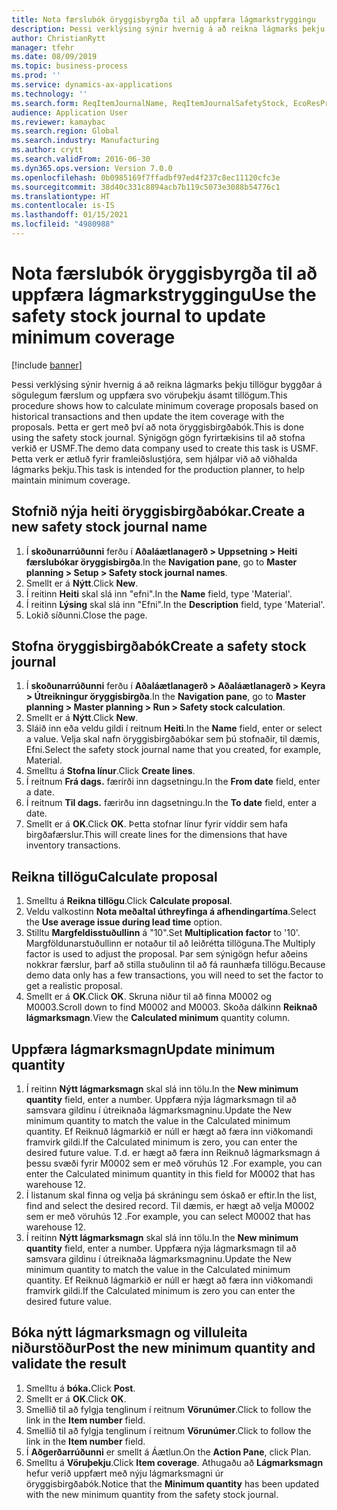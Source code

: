 ```yaml
---
title: Nota færslubók öryggisbyrgða til að uppfæra lágmarkstryggingu
description: Þessi verklýsing sýnir hvernig á að reikna lágmarks þekju tillögur byggðar á sögulegum færslum og uppfæra svo vöruþekju ásamt tillögum.
author: ChristianRytt
manager: tfehr
ms.date: 08/09/2019
ms.topic: business-process
ms.prod: ''
ms.service: dynamics-ax-applications
ms.technology: ''
ms.search.form: ReqItemJournalName, ReqItemJournalSafetyStock, EcoResProductInformationDialog, EcoResProductDetailsExtended, ReqItemTable
audience: Application User
ms.reviewer: kamaybac
ms.search.region: Global
ms.search.industry: Manufacturing
ms.author: crytt
ms.search.validFrom: 2016-06-30
ms.dyn365.ops.version: Version 7.0.0
ms.openlocfilehash: 0b0985169f7ffadbf97ed4f237c8ec11120cfc3e
ms.sourcegitcommit: 38d40c331c8894acb7b119c5073e3088b54776c1
ms.translationtype: HT
ms.contentlocale: is-IS
ms.lasthandoff: 01/15/2021
ms.locfileid: "4980988"
---
```

# <a name="use-the-safety-stock-journal-to-update-minimum-coverage"></a><span data-ttu-id="2df01-103">Nota færslubók öryggisbyrgða til að uppfæra lágmarkstryggingu</span><span class="sxs-lookup"><span data-stu-id="2df01-103">Use the safety stock journal to update minimum coverage</span></span>

[!include [banner](../../includes/banner.md)]

<span data-ttu-id="2df01-104">Þessi verklýsing sýnir hvernig á að reikna lágmarks þekju tillögur byggðar á sögulegum færslum og uppfæra svo vöruþekju ásamt tillögum.</span><span class="sxs-lookup"><span data-stu-id="2df01-104">This procedure shows how to calculate minimum coverage proposals based on historical transactions and then update the item coverage with the proposals.</span></span> <span data-ttu-id="2df01-105">Þetta er gert með því að nota öryggisbirgðabók.</span><span class="sxs-lookup"><span data-stu-id="2df01-105">This is done using the safety stock journal.</span></span> <span data-ttu-id="2df01-106">Sýnigögn gögn fyrirtækisins til að stofna verkið er USMF.</span><span class="sxs-lookup"><span data-stu-id="2df01-106">The demo data company used to create this task is USMF.</span></span> <span data-ttu-id="2df01-107">Þetta verk er ætluð fyrir framleiðslustjóra, sem hjálpar við að viðhalda lágmarks þekju.</span><span class="sxs-lookup"><span data-stu-id="2df01-107">This task is intended for the production planner, to help maintain minimum coverage.</span></span>


## <a name="create-a-new-safety-stock-journal-name"></a><span data-ttu-id="2df01-108">Stofnið nýja heiti öryggisbirgðabókar.</span><span class="sxs-lookup"><span data-stu-id="2df01-108">Create a new safety stock journal name</span></span>
1. <span data-ttu-id="2df01-109">Í **skoðunarrúðunni** ferðu í **Aðaláætlanagerð > Uppsetning > Heiti færslubókar öryggisbirgða**.</span><span class="sxs-lookup"><span data-stu-id="2df01-109">In the **Navigation pane**, go to **Master planning > Setup > Safety stock journal names**.</span></span>
2. <span data-ttu-id="2df01-110">Smellt er á **Nýtt**.</span><span class="sxs-lookup"><span data-stu-id="2df01-110">Click **New**.</span></span>
3. <span data-ttu-id="2df01-111">Í reitinn **Heiti** skal slá inn "efni".</span><span class="sxs-lookup"><span data-stu-id="2df01-111">In the **Name** field, type 'Material'.</span></span>
4. <span data-ttu-id="2df01-112">Í reitinn **Lýsing** skal slá inn "Efni".</span><span class="sxs-lookup"><span data-stu-id="2df01-112">In the **Description** field, type 'Material'.</span></span>
5. <span data-ttu-id="2df01-113">Lokið síðunni.</span><span class="sxs-lookup"><span data-stu-id="2df01-113">Close the page.</span></span>

## <a name="create-a-safety-stock-journal"></a><span data-ttu-id="2df01-114">Stofna öryggisbirgðabók</span><span class="sxs-lookup"><span data-stu-id="2df01-114">Create a safety stock journal</span></span>
1. <span data-ttu-id="2df01-115">Í **skoðunarrúðunni** ferðu í **Aðaláætlanagerð > Aðaláætlanagerð > Keyra > Útreikningur öryggisbirgða**.</span><span class="sxs-lookup"><span data-stu-id="2df01-115">In the **Navigation pane**, go to **Master planning > Master planning > Run > Safety stock calculation**.</span></span>
2. <span data-ttu-id="2df01-116">Smellt er á **Nýtt**.</span><span class="sxs-lookup"><span data-stu-id="2df01-116">Click **New**.</span></span>
3. <span data-ttu-id="2df01-117">Sláið inn eða veldu gildi í reitnum **Heiti**.</span><span class="sxs-lookup"><span data-stu-id="2df01-117">In the **Name** field, enter or select a value.</span></span> <span data-ttu-id="2df01-118">Velja skal nafn öryggisbirgðabókar sem þú stofnaðir, til dæmis, Efni.</span><span class="sxs-lookup"><span data-stu-id="2df01-118">Select the safety stock journal name that you created, for example, Material.</span></span>  
4. <span data-ttu-id="2df01-119">Smelltu á **Stofna línur**.</span><span class="sxs-lookup"><span data-stu-id="2df01-119">Click **Create lines**.</span></span>
5. <span data-ttu-id="2df01-120">Í reitnum **Frá dags.** færirði inn dagsetningu.</span><span class="sxs-lookup"><span data-stu-id="2df01-120">In the **From date** field, enter a date.</span></span>  
6. <span data-ttu-id="2df01-121">Í reitnum **Til dags.** færirðu inn dagsetningu.</span><span class="sxs-lookup"><span data-stu-id="2df01-121">In the **To date** field, enter a date.</span></span>
7. <span data-ttu-id="2df01-122">Smellt er á **OK**.</span><span class="sxs-lookup"><span data-stu-id="2df01-122">Click **OK**.</span></span> <span data-ttu-id="2df01-123">Þetta stofnar línur fyrir víddir sem hafa birgðafærslur.</span><span class="sxs-lookup"><span data-stu-id="2df01-123">This will create lines for the dimensions that have inventory transactions.</span></span>  

## <a name="calculate-proposal"></a><span data-ttu-id="2df01-124">Reikna tillögu</span><span class="sxs-lookup"><span data-stu-id="2df01-124">Calculate proposal</span></span>
1. <span data-ttu-id="2df01-125">Smelltu á **Reikna tillögu**.</span><span class="sxs-lookup"><span data-stu-id="2df01-125">Click **Calculate proposal**.</span></span>
2. <span data-ttu-id="2df01-126">Veldu valkostinn **Nota meðaltal úthreyfinga á afhendingartíma**.</span><span class="sxs-lookup"><span data-stu-id="2df01-126">Select the **Use average issue during lead time** option.</span></span>
3. <span data-ttu-id="2df01-127">Stilltu **Margfeldisstuðullinn** á "10".</span><span class="sxs-lookup"><span data-stu-id="2df01-127">Set **Multiplication factor** to '10'.</span></span> <span data-ttu-id="2df01-128">Margföldunarstuðullinn er notaður til að leiðrétta tillöguna.</span><span class="sxs-lookup"><span data-stu-id="2df01-128">The Multiply factor is used to adjust the proposal.</span></span> <span data-ttu-id="2df01-129">Þar sem sýnigögn hefur aðeins nokkrar færslur, þarf að stilla stuðulinn til að fá raunhæfa tillögu.</span><span class="sxs-lookup"><span data-stu-id="2df01-129">Because demo data only has a few transactions, you will need to set the factor to get a realistic proposal.</span></span>  
4. <span data-ttu-id="2df01-130">Smellt er á **OK**.</span><span class="sxs-lookup"><span data-stu-id="2df01-130">Click **OK**.</span></span> <span data-ttu-id="2df01-131">Skruna niður til að finna M0002 og M0003.</span><span class="sxs-lookup"><span data-stu-id="2df01-131">Scroll down to find M0002 and M0003.</span></span> <span data-ttu-id="2df01-132">Skoða dálkinn **Reiknað lágmarksmagn**.</span><span class="sxs-lookup"><span data-stu-id="2df01-132">View the **Calculated minimum** quantity column.</span></span>   

## <a name="update-minimum-quantity"></a><span data-ttu-id="2df01-133">Uppfæra lágmarksmagn</span><span class="sxs-lookup"><span data-stu-id="2df01-133">Update minimum quantity</span></span>
1. <span data-ttu-id="2df01-134">Í reitinn **Nýtt lágmarksmagn** skal slá inn tölu.</span><span class="sxs-lookup"><span data-stu-id="2df01-134">In the **New minimum quantity** field, enter a number.</span></span> <span data-ttu-id="2df01-135">Uppfæra nýja lágmarksmagn til að samsvara gildinu í útreiknaða lágmarksmagninu.</span><span class="sxs-lookup"><span data-stu-id="2df01-135">Update the New minimum quantity to match the value in the Calculated minimum quantity.</span></span> <span data-ttu-id="2df01-136">Ef Reiknuð lágmarkið er núll er hægt að færa inn viðkomandi framvirk gildi.</span><span class="sxs-lookup"><span data-stu-id="2df01-136">If the Calculated minimum is zero,  you can enter the desired future value.</span></span> <span data-ttu-id="2df01-137">T.d. er hægt að færa inn Reiknuð lágmarksmagn á þessu svæði fyrir M0002 sem er með vöruhús 12 .</span><span class="sxs-lookup"><span data-stu-id="2df01-137">For example, you can enter the Calculated minimum quantity in this field for M0002 that has warehouse 12.</span></span>  
2. <span data-ttu-id="2df01-138">Í listanum skal finna og velja þá skráningu sem óskað er eftir.</span><span class="sxs-lookup"><span data-stu-id="2df01-138">In the list, find and select the desired record.</span></span> <span data-ttu-id="2df01-139">Til dæmis, er hægt að velja M0002 sem er með vöruhús 12 .</span><span class="sxs-lookup"><span data-stu-id="2df01-139">For example, you can select M0002 that has warehouse 12.</span></span>  
3. <span data-ttu-id="2df01-140">Í reitinn **Nýtt lágmarksmagn** skal slá inn tölu.</span><span class="sxs-lookup"><span data-stu-id="2df01-140">In the **New minimum quantity** field, enter a number.</span></span> <span data-ttu-id="2df01-141">Uppfæra nýja lágmarksmagn til að samsvara gildinu í útreiknaða lágmarksmagninu.</span><span class="sxs-lookup"><span data-stu-id="2df01-141">Update the New minimum quantity to match the value in the Calculated minimum quantity.</span></span> <span data-ttu-id="2df01-142">Ef Reiknuð lágmarkið er núll er hægt að færa inn viðkomandi framvirk gildi.</span><span class="sxs-lookup"><span data-stu-id="2df01-142">If the Calculated minimum is zero you can enter the desired future value.</span></span>  

## <a name="post-the-new-minimum-quantity-and-validate-the-result"></a><span data-ttu-id="2df01-143">Bóka nýtt lágmarksmagn og villuleita niðurstöður</span><span class="sxs-lookup"><span data-stu-id="2df01-143">Post the new minimum quantity and validate the result</span></span>
1. <span data-ttu-id="2df01-144">Smelltu á **bóka.**</span><span class="sxs-lookup"><span data-stu-id="2df01-144">Click **Post**.</span></span>
2. <span data-ttu-id="2df01-145">Smellt er á **OK**.</span><span class="sxs-lookup"><span data-stu-id="2df01-145">Click **OK**.</span></span>
3. <span data-ttu-id="2df01-146">Smellið til að fylgja tenglinum í reitnum **Vörunúmer**.</span><span class="sxs-lookup"><span data-stu-id="2df01-146">Click to follow the link in the **Item number** field.</span></span>
4. <span data-ttu-id="2df01-147">Smellið til að fylgja tenglinum í reitnum **Vörunúmer**.</span><span class="sxs-lookup"><span data-stu-id="2df01-147">Click to follow the link in the **Item number** field.</span></span>
5. <span data-ttu-id="2df01-148">Í **Aðgerðarrúðunni** er smellt á Áætlun.</span><span class="sxs-lookup"><span data-stu-id="2df01-148">On the **Action Pane**, click Plan.</span></span>
6. <span data-ttu-id="2df01-149">Smelltu á **Vöruþekju**.</span><span class="sxs-lookup"><span data-stu-id="2df01-149">Click **Item coverage**.</span></span> <span data-ttu-id="2df01-150">Athugaðu að **Lágmarksmagn** hefur verið uppfært með nýju lágmarksmagni úr öryggisbirgðabók.</span><span class="sxs-lookup"><span data-stu-id="2df01-150">Notice that the **Minimum quantity** has been updated with the new minimum quantity from the safety stock journal.</span></span>  

